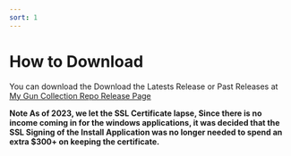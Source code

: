 ```yaml
---
sort: 1
---
```

# How to Download

You can download the Download the Latests Release or Past Releases at [My Gun Collection Repo Release Page](https://github.com/burnsoftnet/MyGunCollection/releases)

**Note As of 2023, we let the SSL Certificate lapse, Since there is no income coming in for the windows applications, it was decided that the SSL Signing of the Install Application was no longer needed to spend an extra $300+ on keeping the certificate.**